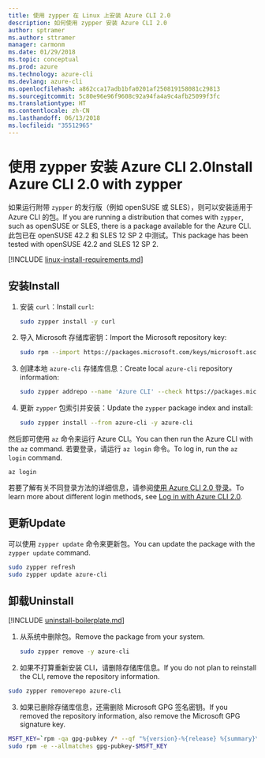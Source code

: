 ```yaml
---
title: 使用 zypper 在 Linux 上安装 Azure CLI 2.0
description: 如何使用 zypper 安装 Azure CLI 2.0
author: sptramer
ms.author: sttramer
manager: carmonm
ms.date: 01/29/2018
ms.topic: conceptual
ms.prod: azure
ms.technology: azure-cli
ms.devlang: azure-cli
ms.openlocfilehash: a862cca17adb1bfa0201af250819158081c29813
ms.sourcegitcommit: 5c80e96e96f9608c92a94fa4a9c4afb25099f3fc
ms.translationtype: HT
ms.contentlocale: zh-CN
ms.lasthandoff: 06/13/2018
ms.locfileid: "35512965"
---
```

# <a name="install-azure-cli-20-with-zypper"></a><span data-ttu-id="fd5ce-103">使用 zypper 安装 Azure CLI 2.0</span><span class="sxs-lookup"><span data-stu-id="fd5ce-103">Install Azure CLI 2.0 with zypper</span></span>

<span data-ttu-id="fd5ce-104">如果运行附带 `zypper` 的发行版（例如 openSUSE 或 SLES），则可以安装适用于 Azure CLI 的包。</span><span class="sxs-lookup"><span data-stu-id="fd5ce-104">If you are running a distribution that comes with `zypper`, such as openSUSE or SLES, there is a package available for the Azure CLI.</span></span> <span data-ttu-id="fd5ce-105">此包已在 openSUSE 42.2 和 SLES 12 SP 2 中测试。</span><span class="sxs-lookup"><span data-stu-id="fd5ce-105">This package has been tested with openSUSE 42.2 and SLES 12 SP 2.</span></span>

[!INCLUDE [linux-install-requirements.md](includes/linux-install-requirements.md)]

## <a name="install"></a><span data-ttu-id="fd5ce-106">安装</span><span class="sxs-lookup"><span data-stu-id="fd5ce-106">Install</span></span>

1. <span data-ttu-id="fd5ce-107">安装 `curl`：</span><span class="sxs-lookup"><span data-stu-id="fd5ce-107">Install `curl`:</span></span>

   ```bash
   sudo zypper install -y curl
   ```

2. <span data-ttu-id="fd5ce-108">导入 Microsoft 存储库密钥：</span><span class="sxs-lookup"><span data-stu-id="fd5ce-108">Import the Microsoft repository key:</span></span>

   ```bash
   sudo rpm --import https://packages.microsoft.com/keys/microsoft.asc
   ```

3. <span data-ttu-id="fd5ce-109">创建本地 `azure-cli` 存储库信息：</span><span class="sxs-lookup"><span data-stu-id="fd5ce-109">Create local `azure-cli` repository information:</span></span>

   ```bash
   sudo zypper addrepo --name 'Azure CLI' --check https://packages.microsoft.com/yumrepos/azure-cli azure-cli
   ```

4. <span data-ttu-id="fd5ce-110">更新 `zypper` 包索引并安装：</span><span class="sxs-lookup"><span data-stu-id="fd5ce-110">Update the `zypper` package index and install:</span></span>

   ```bash
   sudo zypper install --from azure-cli -y azure-cli
   ```

<span data-ttu-id="fd5ce-111">然后即可使用 `az` 命令来运行 Azure CLI。</span><span class="sxs-lookup"><span data-stu-id="fd5ce-111">You can then run the Azure CLI with the `az` command.</span></span> <span data-ttu-id="fd5ce-112">若要登录，请运行 `az login` 命令。</span><span class="sxs-lookup"><span data-stu-id="fd5ce-112">To log in, run the `az login` command.</span></span>

```azurecli
az login
```

<span data-ttu-id="fd5ce-113">若要了解有关不同登录方法的详细信息，请参阅[使用 Azure CLI 2.0 登录](authenticate-azure-cli.md)。</span><span class="sxs-lookup"><span data-stu-id="fd5ce-113">To learn more about different login methods, see [Log in with Azure CLI 2.0](authenticate-azure-cli.md).</span></span>

## <a name="update"></a><span data-ttu-id="fd5ce-114">更新</span><span class="sxs-lookup"><span data-stu-id="fd5ce-114">Update</span></span>

<span data-ttu-id="fd5ce-115">可以使用 `zypper update` 命令来更新包。</span><span class="sxs-lookup"><span data-stu-id="fd5ce-115">You can update the package with the `zypper update` command.</span></span>

```bash
sudo zypper refresh
sudo zypper update azure-cli
```

## <a name="uninstall"></a><span data-ttu-id="fd5ce-116">卸载</span><span class="sxs-lookup"><span data-stu-id="fd5ce-116">Uninstall</span></span>

[!INCLUDE [uninstall-boilerplate.md](includes/uninstall-boilerplate.md)]

1. <span data-ttu-id="fd5ce-117">从系统中删除包。</span><span class="sxs-lookup"><span data-stu-id="fd5ce-117">Remove the package from your system.</span></span>

    ```bash
    sudo zypper remove -y azure-cli
    ```

2. <span data-ttu-id="fd5ce-118">如果不打算重新安装 CLI，请删除存储库信息。</span><span class="sxs-lookup"><span data-stu-id="fd5ce-118">If you do not plan to reinstall the CLI, remove the repository information.</span></span>

  ```bash
  sudo zypper removerepo azure-cli
  ```

3. <span data-ttu-id="fd5ce-119">如果已删除存储库信息，还需删除 Microsoft GPG 签名密钥。</span><span class="sxs-lookup"><span data-stu-id="fd5ce-119">If you removed the repository information, also remove the Microsoft GPG signature key.</span></span>

  ```bash
  MSFT_KEY=`rpm -qa gpg-pubkey /* --qf "%{version}-%{release} %{summary}\n" | grep Microsoft | awk '{print $1}'`
  sudo rpm -e --allmatches gpg-pubkey-$MSFT_KEY
  ```

